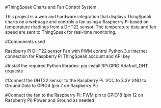 #ThingSpeak Charts and Fan Control System

This project is a web and hardware integration that displays ThingSpeak charts on a webpage and controls a fan using a Raspberry Pi based on temperature readings from a DHT22 sensor. The temperature data and fan speed are sent to ThingSpeak for real-time monitoring.

#Components used <br />

Raspberry Pi
DHT22 sensor
Fan with PWM control
Python 3.x
Internet connection for Raspberry Pi
ThingSpeak account and API key

#Install the required Python libraries: pip install RPi.GPIO Adafruit_DHT requests

#Connect the DHT22 sensor to the Raspberry Pi:
VCC to 3.3V
GND to Ground
Data to GPIO4 (pin 7 on Raspberry Pi)

#Connect the fan to the Raspberry Pi:
PWM pin to GPIO18 (pin 12 on Raspberry Pi)
Power and Ground as needed
